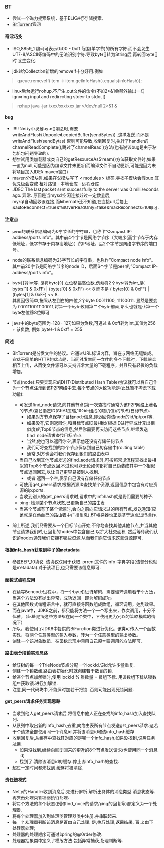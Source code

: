 ### BT 

- 尝试一个磁力搜索系统，基于ELK进行存储搜索。
- [BitTorrent官网](http://bittorrent.org)

#### 奇淫巧技
- ISO_8859_1 编码可表示0x00 - 0xff 范围(单字节)的所有字符.而不会发生UTF-8/ASCII等编码中的无法识别字符.导致byte[]转为String后,再转回byte[]时
发生变化.

- jdk8给Collection新增的removeIf十分好用.例如
> queue.removeIf(item -> item.getInfoHash().equals(infoHash));

- linux后台运行nohup.不产生.out文件的命令(不加2>&1会额外输出一句ignoring input and redirecting stderr to stdout)
> nohup java -jar /xxx/xxx/xxx.jar >/dev/null 2>&1 &

#### bug
- !!!!! Netty中发送byte[]消息时,需要 writeAndFlush(Unpooled.copiedBuffer(sendBytes)) .这样发送.而不是 writeAndFlush(sendBytes)
否则可能导致,收到回复时,执行了handler的channelReadComplete(),跳过了channelRead()方法(也有说该bug是由于粘包拆包问题导致的).
- 想尝试用类加载器或类自己的getResourceAsStream()方法获取文件时,如果一直为null,可能是因为编译文件未更新(而编译文件不自动更新,可能是因为未将项目加入IDEA maven窗口)
- maven分模块时,如果在父模块写了 < modules >  标签,寻找子模块会有bug.其优先级会变成 相对路径 - 本地仓库 - 远程仓库
- JDBC The last packet sent successfully to the server was 0 milliseconds ago. 异常. 原因是当mysql空闲连接超过一定数量后,  
mysql自动回收该连接,而hibernate还不知道,在连接url后加上&autoReconnect=true&failOverReadOnly=false&maxReconnects=10即可.
#### 注意点
- peer的联系信息编码为6字节长的字符串，也称作”Compact IP-address/ports info”。其中前4个字节是网络字节序（大端序(高字节存于内存低地址，低字节存于内存高地址)）的IP地址，后2个字节是网络字节序的端口号。
  
- node的联系信息编码为26字节长的字符串，也称作”Compact node info”。其中前20字节是网络字节序的node ID，后面6个字节是peer的”Compact IP-address/ports info”。

- byte[]转int等. 是将byte[0] 左位移最高位数,例如将2个byte转为int,是( bytes[1] & 0xFF) | (bytes[0] & 0xFF) << 8 而不是 ( bytes[0] & 0xFF) | (bytes[1] & 0xFF) << 8.  
其原因很简单,按照从左到右的四位,2个byte 00011100, 11100011. 显然是要变为 0001110011100011,将第一个byte放到第二个byte前面,那么也就是让第一个byte左位移8位即可

- java中的byte范围为-128 - 127,如果为负数,可通过 & 0xff转为int,其值为256 + 该负数, 例如(byte)-1 & 0xff = 255

 
#### 简述
- BitTorrent是分发文件的协议。它通过URL标识内容，旨在与网络无缝集成。
它优于简单的HTTP的优点是，当同时发生同一文件的多个下载时，下载器会相互上传，从而使文件源可以支持非常大量的下载程序，并且只有轻微的负载增加。

- 节点(node):只要实现它的DHT(Distributed Hash Table)协议就可以将自己作为一个节点注册到该P2P网络中去.每个节点的大致功能是(此处暂不考虑下载功能):
    - 可发送find_node请求,向其他节点(第一次查找时通常为该P2P网络上著名的节点)查找指定ID(SHA1压缩,160bit组成的随机值)的节点(目标节点).
        - 如果对方节点保存了目标node信息,即返回你该node的id/ip/port等.
        - 如果没有,它则返回你,和目标节点ID最相似(根据ID进行异或计算出相似度)的Top8节点的信息,然后你需要再去访问这些节点,继续发送find_node请求查找目标节点.
        - 当然,他也可以返回你空,表示他还没有存储任何节点
        - 我们可将查找到的每个节点保存到自己的存储中(routing table)
        - 通常,对方也会将我们保存到他们的路由表中
    - 当自己收到其他节点发送的find_node请求时,可按照常规流程查找出最相似的Top8个节点返回.不过也可以无论如何都将自己伪装成其中一个相似节点返回回去,以让自己更容易被别人找到.
        - 或者 返回一个空,表示自己没有存储任何节点
    - 可使用get_peers请求,根据资源ID查找某个资源,返回信息中包含有对应资源的ip:ports. 
    - 当收到别人的get_peers请求时,请求中的infohash就是我们需要的种子.
    - ping: 检测某个节点状态,已更新自己的路由表
    - 当某个节点有了某个资源时,会向之前向它请求过的所有节点,发送通知(应该就是在他自己的路由表中广播消息),BT嗅探器也正是基于这点进行操作.
    
- 综上所述,我们只需要从一个目标节点开始,不停地查找其他其他节点,并当其他节点请求我们时,让回复的nodes中包含自己,以扩大社交面积, 然后等待我们认识的nodes通知我们它拥有哪些资源,从而我们向它请求这些资源即可.


#### 根据info_hash获取到种子的metadata
- 参照BEP_10协议. 该协议仅用于获取.torrent文件的info-字典字段(该部分也就是metadata).对于该项目,也只需要该信息即可.



#### 函数式编程应用
- 在编写Bencode过程中，将一个byte[]进行解码，需要循环调用若干个方法，当某个方法没有抛出异常，成功返回，即为解码成功。
- 在其他函数式编程语言中，就可直接将函数组成数组，循环调用，达到效果。
- 而在java中，JDK8之前，都只能将方法一个一个写出来，依次调用，十分不优雅。（此处是指这些方法都在同一个类中，不使用更为冗杂的策略模式的情况下）
- 所以，我使用了JDK8中提供的BiFunction类进行优化。该类可传入一个函数实现，将两个任意类型的输入参数，转为一个任意类型的输出参数。
- 创建一个该对象数组，在函数实现中调用自己原本要调用的方法即可。

#### 路由表分段锁实现思路
- 给该树的每一个TrieNode节点分配一个lockId.该id允许少量重复.
- 创建一个锁数组.路由表初始化时就创建若干数目的锁.
- 给某个节点加解锁时,使用 lockId % 锁数量 = 数组下标. 用该数组下标从锁数组中获取锁.进行加解锁.
- 注意,同一代码块中,不能同时加若干把锁. 否则可能出现死锁问题.   

#### get_peers请求任务实现思路
- 当收到他人get_peers请求后,将信息中他人正在查找的info_hash加入查找队列.
- 从队列中取出新的info_hash,去重,向路由表所有节点发送get_peers请求.这若干个请求全部使用同一个消息id.并将该消息id和该info_hash缓存
- 收到回复后,从缓存中查找其对应的是哪一个info_hash.如果没找到,说明任务过期.
    - 如果没找到,继续向回复回来的更近的8个节点发送请求(也使用同一个消息id)
    - 找到了.清除该消息id的缓存.停止该info_hash的查找.
- 超过一定时间都未找到.缓存将被清除.

#### 责任链模式
- Netty的Handler收到消息后.先进行解析.解析出具体的消息类型.消息状态等.再交由处理类管理器执行处理.
- 将每个方法的每个状态(例如find_node的请求/ping的回复等)都定义为一个处理器.
- 将每个处理器加入到处理类管理器类中注册.并串联起来.
- 每一个处理器判断该消息是否由自己处理. 是,执行处理,返回结果; 否,交由下一处理器处理;
- 处理器的处理顺序可通过Spring的@Order修改.
- 处理器抽象类中定义了模版方法.包括异常捕获,处理判断等.
